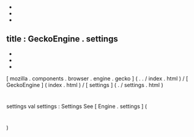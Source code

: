-
-
-
title
:
GeckoEngine
.
settings
-
-
-
-
[
mozilla
.
components
.
browser
.
engine
.
gecko
]
(
.
.
/
index
.
html
)
/
[
GeckoEngine
]
(
index
.
html
)
/
[
settings
]
(
.
/
settings
.
html
)
#
settings
val
settings
:
Settings
See
[
Engine
.
settings
]
(
#
)
